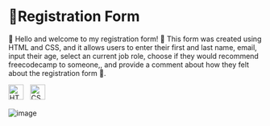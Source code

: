 #   📝Registration Form
🌟 Hello and welcome to my registration form! 🌟 This form was created using HTML and CSS, and it allows users to enter their first and last name, email, input their age, select an current job role, choose if they would recommend freecodecamp to someone,, and provide a comment about how they felt about the registration form 🚀.

<img align="left" alt="HTML" width="30px" style="padding-right:10px;" src="https://cdn.jsdelivr.net/gh/devicons/devicon/icons/html5/html5-plain.svg" />
<img align="left" alt="CSS" width="30px" style="padding-right:10px;" src="https://cdn.jsdelivr.net/gh/devicons/devicon/icons/css3/css3-plain.svg" />

<br> <!-- Add this line to create a line break -->
<br> <!-- Add this line to create a line break -->

![image](https://github.com/kenji188/Registration_form/assets/134233789/0d45805f-b40d-4b87-95a6-b9ec0a646a3c)

